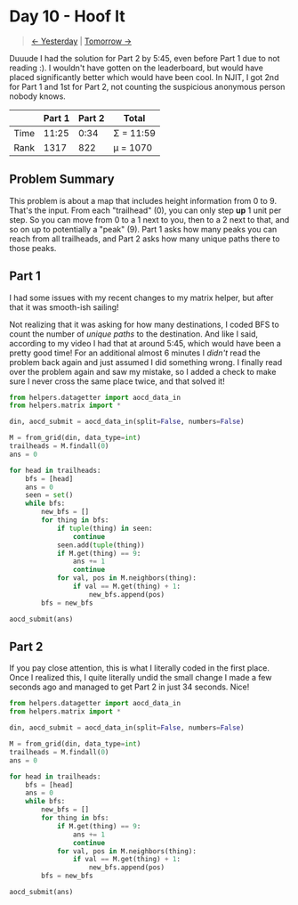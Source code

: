 # Day 10 - Hoof It

> [<- Yesterday](9.md) | [Tomorrow ->](11.md)

Duuude I had the solution for Part 2 by 5:45, even before Part 1 due to not reading :). I wouldn't have gotten on the leaderboard, but would have placed significantly better which would have been cool. In NJIT, I got 2nd for Part 1 and 1st for Part 2, not counting the suspicious anonymous person nobody knows.

|      | Part 1 | Part 2 | Total     |
|------|--------|--------|-----------|
| Time | 11:25  | 0:34   | Σ = 11:59 |
| Rank | 1317   | 822    | μ = 1070  |

## Problem Summary

This problem is about a map that includes height information from 0 to 9. That's the input. From each "trailhead" (0), you can only step **up** 1 unit per step. So you can move from 0 to a 1 next to you, then to a 2 next to that, and so on up to potentially a "peak" (9). Part 1 asks how many peaks you can reach from all trailheads, and Part 2 asks how many unique paths there to those peaks.

## Part 1

I had some issues with my recent changes to my matrix helper, but after that it was smooth-ish sailing!

Not realizing that it was asking for how many destinations, I coded BFS to count the number of *unique paths* to the destination. And like I said, according to my video I had that at around 5:45, which would have been a pretty good time! For an additional almost 6 minutes I *didn't* read the problem back again and just assumed I did something wrong. I finally read over the problem again and saw my mistake, so I added a check to make sure I never cross the same place twice, and that solved it!

```python
from helpers.datagetter import aocd_data_in
from helpers.matrix import *

din, aocd_submit = aocd_data_in(split=False, numbers=False)

M = from_grid(din, data_type=int)
trailheads = M.findall(0)
ans = 0

for head in trailheads:
    bfs = [head]
    ans = 0
    seen = set()
    while bfs:
        new_bfs = []
        for thing in bfs:
            if tuple(thing) in seen:
                continue
            seen.add(tuple(thing))
            if M.get(thing) == 9:
                ans += 1
                continue
            for val, pos in M.neighbors(thing):
                if val == M.get(thing) + 1:
                    new_bfs.append(pos)
        bfs = new_bfs

aocd_submit(ans)
```

## Part 2

If you pay close attention, this is what I literally coded in the first place. Once I realized this, I quite literally undid the small change I made a few seconds ago and managed to get Part 2 in just 34 seconds. Nice!

```python
from helpers.datagetter import aocd_data_in
from helpers.matrix import *

din, aocd_submit = aocd_data_in(split=False, numbers=False)

M = from_grid(din, data_type=int)
trailheads = M.findall(0)
ans = 0

for head in trailheads:
    bfs = [head]
    ans = 0
    while bfs:
        new_bfs = []
        for thing in bfs:
            if M.get(thing) == 9:
                ans += 1
                continue
            for val, pos in M.neighbors(thing):
                if val == M.get(thing) + 1:
                    new_bfs.append(pos)
        bfs = new_bfs

aocd_submit(ans)
```
